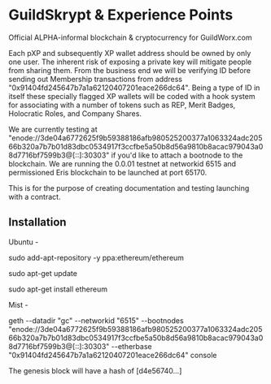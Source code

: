 # GuildSkrypt & Experience Points

Official ALPHA-informal blockchain & cryptocurrency for GuildWorx.com

Each pXP and subsequently XP wallet address should be owned by only one user. The inherent risk of exposing a private key will mitigate people from sharing them. From the business end we will be verifying ID before sending out Membership transactions from address "0x91404fd245647b7a1a62120407201eace266dc64". Being a type of ID in itself these specially flagged XP wallets will be coded with a hook system for associating with a number of tokens such as REP, Merit Badges, Holocratic Roles, and Company Shares.

We are currently testing at "enode://3de04a6772625f9b59388186afb980525200377a1063324adc20566b320a7b7b01d83dbc0534917f3ccfbe5a50b8d56a9810b8acac979043a08d7716bf7599b3@[::]:30303" if you'd like to attach a bootnode to the blockchain.
We are running the 0.0.01 testnet at networkid 6515 and permissioned Eris blockchain to be launched at port 65170.

This is for the purpose of creating documentation and testing launching with a contract.

Installation
--------------
Ubuntu -

sudo add-apt-repository -y ppa:ethereum/ethereum

sudo apt-get update

sudo apt-get install ethereum

Mist - 

geth --datadir "gc" --networkid "6515" --bootnodes "enode://3de04a6772625f9b59388186afb980525200377a1063324adc20566b320a7b7b01d83dbc0534917f3ccfbe5a50b8d56a9810b8acac979043a08d7716bf7599b3@[::]:30303" --etherbase "0x91404fd245647b7a1a62120407201eace266dc64" console

The genesis block will have a hash of [d4e56740...]

